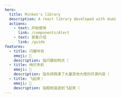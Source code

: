 ```yaml
---
hero:
  title: Minken's library
  description: A react library developed with dumi
  actions:
    - text: 开始使用
      link: /components/Alert
    - text: 查看介绍
      link: /guide
features:
  - title: 闪耀夺目
    emoji: 💎
    description: 指闪耀如构式（
  - title: 绚烂多彩
    emoji: 🌈
    description: 指东拼西凑了大量其他大佬的开源内容（
  - title: 飞起来！
    emoji: 🚀
    description: 指粗制滥造到飞起来（
---
```



